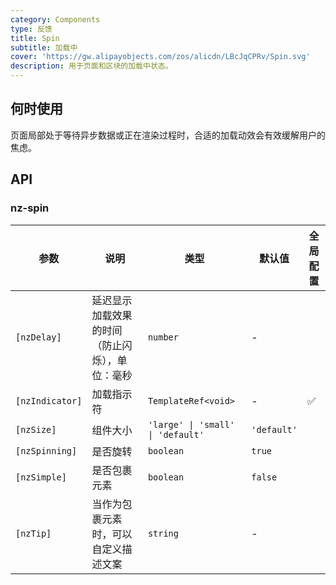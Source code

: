 ```yaml
---
category: Components
type: 反馈
title: Spin
subtitle: 加载中
cover: 'https://gw.alipayobjects.com/zos/alicdn/LBcJqCPRv/Spin.svg'
description: 用于页面和区块的加载中状态。
---
```


## 何时使用

页面局部处于等待异步数据或正在渲染过程时，合适的加载动效会有效缓解用户的焦虑。

## API

### nz-spin

| 参数              | 说明                      | 类型                                | 默认值         | 全局配置 |
|-----------------|-------------------------|-----------------------------------|-------------|------|
| `[nzDelay]`     | 延迟显示加载效果的时间（防止闪烁），单位：毫秒 | `number`                          | -           |
| `[nzIndicator]` | 加载指示符                                     | `TemplateRef<void>`               | -           | ✅       |
| `[nzSize]`      | 组件大小                                       | `'large' \| 'small' \| 'default'` | `'default'` |
| `[nzSpinning]`  | 是否旋转                                       | `boolean`                         | `true`      |
| `[nzSimple]`    | 是否包裹元素                                   | `boolean`                         | `false`     |
| `[nzTip]`       | 当作为包裹元素时，可以自定义描述文案           | `string`                          | -           |
